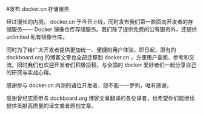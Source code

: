 #发布 docker.cn 存储服务

经过漫长的内测， docker.cn 于今日上线，同时发布我们第一款面向开发者的存储服务—— Docker 镜像仓库存储服务。我们除了提供免费的公有服务外，还提供 unlimited 私有镜像仓库。

同时为了给广大开发者提供更加统一、便捷的用户体验，即日起，原有的 dockboard.org 的博客文章也全部迁移到 docker.cn ，方便用户查阅、参考和交流。同时我们也欢迎开发者们积极投稿，与全国的 docker 爱好者们一起分享自己的研究与实战心得。

感谢参与 docker.cn 内测的诸位开发者，恕不能一一罗列，唯有感谢。

感谢曾经志愿参与 dockboard.org 博客文章翻译的各位译者，也希望你们能继续提供贡献高质量的译文或者原创文章。
